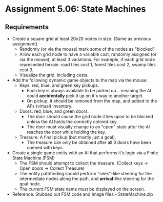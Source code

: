 ---
---

# Assignment 5.06: State Machines

## Requirements

- Create a square grid at least 20x20 nodes in size. (Same as previous assignment)
  - Randomly (or via the mouse) mark some of the nodes as "blocked".
  - Allow each grid node to have a variable cost, randomly assigned (or via the mouse), at least 3 variations. For example, if each grid node represented terrain: road tiles cost 1, forest tiles cost 2, swamp tiles cost 3.
  - Visualize the grid, including costs.
- Add the following dynamic game objects to the map via the mouse:
  - Keys: red, blue, and green key pickups.
    - Each key is always available to be picked up... meaning the AI could **accidentally** pick it up on it's way to another target.
    - On pickup, it should be removed from the map, and added to the AI's (virtual) inventory.
  - Doors: red, blue, and green doors.
    - The door should cause the grid node it lies upon to be blocked unless the AI holds the correctly colored key.
    - The door must visually change to an "open" state after the AI reaches the door while holding the key.
  - Treasure: A final pickup (but mostly just a goal).
    - The treasure can only be obtained after all 3 doors have been opened with keys.
- Create a single game entity with an AI that performs it's logic via a Finite State Machine (FSM)
  - The FSM should attempt to collect the treasure. (Collect keys -> Open doors -> Collect Treasure)
  - The entity pathfinding should perform "seek"-like steering for the intermediate nodes along the path, and **arrival**-like steering for the goal node.
  - The current FSM state name must be displayed on the screen.
- Reference: Stubbed out FSM code and Image files - StateMachine.zip